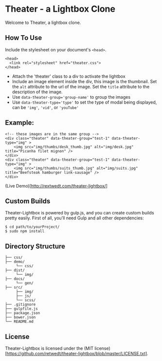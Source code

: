 # Theater - a Lightbox Clone

Welcome to Theater, a lightbox clone.


## How To Use

Include the stylesheet on your document's `<head>`.

```
<head>
  <link rel="stylesheet" href="theater.css">
</head>
```

- Attach the 'theater' class to a div to activate the lightbox
- Include an image element inside the div, this image is the thumbnail.  Set the `alt` attribute to the url of the image.  Set the `title` attribute to the description of the image.
- Use `data-theater-group='group-name'` to group the images
- Use `data-theater-type='type'` to set the type of modal being displayed, can be `'img'`, `'vid'`, or `'youTube'`


## Example:

```
<!-- these images are in the same group -->
<div class="theater" data-theater-group="test-1" data-theater-type="img" >
	<img src="img/thumbs/desk_thumb.jpg" alt="img/desk.jpg" title="Picanha filet mignon" />
</div>
<div class="theater" data-theater-group="test-1" data-theater-type="img" >
	<img src="img/thumbs/suits_thumb.jpg" alt="img/suits.jpg" title="Beefsteak hamburger link-sausage" />
</div>
```

(Live Demo)[http://rextwedt.com/theater-lightbox/]


## Custom Builds

Theater-Lightbox is powered by gulp.js, and you can create custom builds pretty easily. First of all, you’ll need Gulp and all other dependencies:

```
$ cd path/to/yourProject/
$ sudo npm install
```


## Directory Structure

```
├── css/
├── demo/
     └── css/
├── dist/
     └── img/
├── docs/
     └── gen/
├── src/
     ├── img/
     ├── js/
     └── scss/
├── .gitignore
├── gulpfile.js
├── package.json
├── bower.json
└── README.md
```


## License

Theater-Lightbox is licensed under the (MIT license)[https://github.com/retwedt/theater-lightbox/blob/master/LICENSE.txt].
